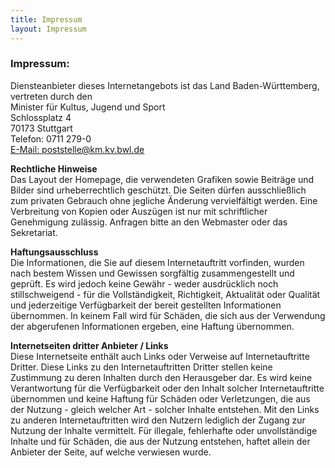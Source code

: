 ```yaml
---
title: Impressum
layout: Impressum
---
```



<h3><i class="fa fa-pencil-square-o"></i> Impressum:</h3>
<p>
	Diensteanbieter dieses Internetangebots ist das Land Baden-Württemberg, vertreten durch den<br>
	 Minister für Kultus, Jugend und Sport<br>
	 Schlossplatz 4<br>
	 70173 Stuttgart<br>
	<i class="fa fa-phone"></i> Telefon: 0711 279-0<br>
	<a href="mailto:poststelle@km.kv.bwl.de"><i class="fa fa-envelope"></i> E-Mail: poststelle@km.kv.bwl.de</a>
</p>
<p>
	<b>Rechtliche Hinweise</b>
	<br>
	 Das Layout der Homepage, die verwendeten Grafiken sowie Beiträge und Bilder sind urheberrechtlich geschützt. Die Seiten dürfen ausschließlich zum privaten Gebrauch ohne jegliche Änderung vervielfältigt werden. Eine Verbreitung von Kopien oder Auszügen ist nur mit schriftlicher Genehmigung zulässig. Anfragen bitte an den Webmaster oder das Sekretariat.
</p>
<p>
	<b>Haftungsausschluss</b>
	<br>
	 Die Informationen, die Sie auf diesem Internetauftritt vorfinden, wurden nach bestem Wissen und Gewissen sorgfältig zusammengestellt und geprüft. Es wird jedoch keine Gewähr - weder ausdrücklich noch stillschweigend - für die Vollständigkeit, Richtigkeit, Aktualität oder Qualität und jederzeitige Verfügbarkeit der bereit gestellten Informationen übernommen. In keinem Fall wird für Schäden, die sich aus der Verwendung der abgerufenen Informationen ergeben, eine Haftung übernommen.</o>
	<p>
		<b>Internetseiten dritter Anbieter / Links</b>
		<br>
		 Diese Internetseite enthält auch Links oder Verweise auf Internetauftritte Dritter. Diese Links zu den Internetauftritten Dritter stellen keine Zustimmung zu deren Inhalten durch den Herausgeber dar. Es wird keine Verantwortung für die Verfügbarkeit oder den Inhalt solcher Internetauftritte übernommen und keine Haftung für Schäden oder Verletzungen, die aus der Nutzung - gleich welcher Art - solcher Inhalte entstehen. Mit den Links zu anderen Internetauftritten wird den Nutzern lediglich der Zugang zur Nutzung der Inhalte vermittelt. Für illegale, fehlerhafte oder unvollständige Inhalte und für Schäden, die aus der Nutzung entstehen, haftet allein der Anbieter der Seite, auf welche verwiesen wurde.
	</p>
